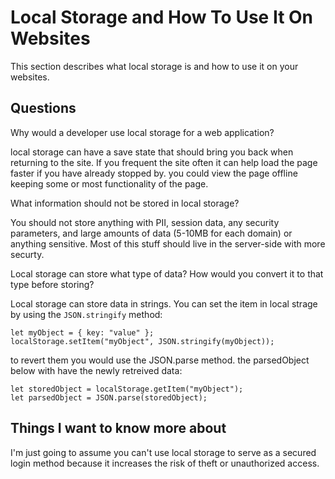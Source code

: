 # Local Storage and How To Use It On Websites

This section describes what local storage is and how to use it on your websites.

## Questions

Why would a developer use local storage for a web application?

local storage can have a save state that should bring you back when returning to the site. If you frequent the site often it can help load the page faster if you have already stopped by. you could view the page offline keeping some or most functionality of the page.

What information should not be stored in local storage?

You should not store anything with PII, session data, any security parameters, and large amounts of data (5-10MB for each domain) or anything sensitive. Most of this stuff should live in the server-side with more securty.

Local storage can store what type of data? How would you convert it to that type before storing?

Local storage can store data in strings. You can set the item in local strage by using the `JSON.stringify` method:

```
let myObject = { key: "value" };
localStorage.setItem("myObject", JSON.stringify(myObject));
```

to revert them you would use the JSON.parse method. the parsedObject below with have the newly retreived data:

```
let storedObject = localStorage.getItem("myObject");
let parsedObject = JSON.parse(storedObject);
```

## Things I want to know more about

I'm just going to assume you can't use local storage to serve as a secured login method because it increases the risk of theft or unauthorized access.